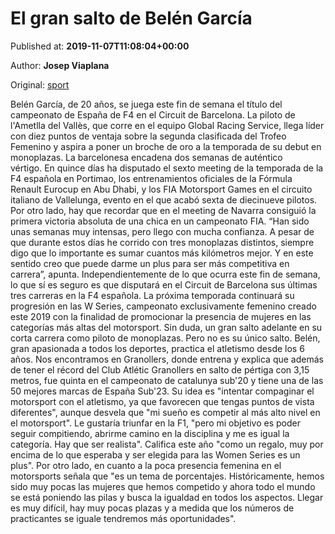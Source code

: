 
# El gran salto de Belén García

Published at: **2019-11-07T11:08:04+00:00**

Author: **Josep Viaplana**

Original: [sport](https://www.sport.es/es/noticias/motor/formula1/gran-salto-belen-garcia-motorsport-formula-cuatro-women-series-atletismo-salto-pertiga-7717848)

Belén García, de 20 años, se juega este fin de semana el título del campeonato de España de F4 en el Circuit de Barcelona. La piloto de l'Ametlla del Vallès, que corre en el equipo Global Racing Service, llega líder con diez puntos de ventaja sobre la segunda clasificada del Trofeo Femenino y aspira a poner un broche de oro a la temporada de su debut en monoplazas.
La barcelonesa encadena dos semanas de auténtico vértigo. En quince días ha disputado el sexto meeting de la temporada de la F4 española en Portimao, los entrenamientos oficiales de la Fórmula Renault Eurocup en Abu Dhabi, y los FIA Motorsport Games en el circuito italiano de Vallelunga, evento en el que acabó sexta de diecinueve pilotos. Por otro lado, hay que recordar que en el meeting de Navarra consiguió la primera victoria absoluta de una chica en un campeonato FIA.
“Han sido unas semanas muy intensas, pero llego con mucha confianza. A pesar de que durante estos días he corrido con tres monoplazas distintos, siempre digo que lo importante es sumar cuantos más kilómetros mejor. Y en este sentido creo que puede darme un plus para ser más competitiva en carrera&rdquor;, apunta.
Independientemente de lo que ocurra este fin de semana, lo que sí es seguro es que disputará en el Circuit de Barcelona sus últimas tres carreras en la F4 española. La próxima temporada continuará su progresión en las W Series, campeonato exclusivamente femenino creado este 2019 con la finalidad de promocionar la presencia de mujeres en las categorías más altas del motorsport. Sin duda, un gran salto adelante en su corta carrera como piloto de monoplazas.
Pero no es su único salto. Belén, gran apasionada a todos los deportes, practica el atletismo desde los 6 años. Nos encontramos en Granollers, donde entrena y explica que además de tener el récord del Club Atlétic Granollers en salto de pértiga con 3,15 metros, fue quinta en el campeonato de catalunya sub'20 y tiene una de las 50 mejores marcas de España Sub'23.
Su idea es "intentar compaginar el motorsport con el atletismo, ya que favorecen que tengas puntos de vista diferentes", aunque desvela que "mi sueño es competir al más alto nivel en el motorsport". Le gustaría triunfar en la F1, "pero mi objetivo es poder seguir compitiendo, abrirme camino en la disciplina y me es igual la categoría. Hay que ser realista".
Califica este año "como un regalo, muy por encima de lo que esperaba y ser elegida para las Women Series es un plus". Por otro lado, en cuanto a la poca presencia femenina en el motorsports señala que "es un tema de porcentajes. Históricamente, hemos sido muy pocas las mujeres que hemos competido y ahora todo el mundo se está poniendo las pilas y busca la igualdad en todos los aspectos. Llegar es muy difícil, hay muy pocas plazas y a medida que los números de practicantes se iguale tendremos más oportunidades".
